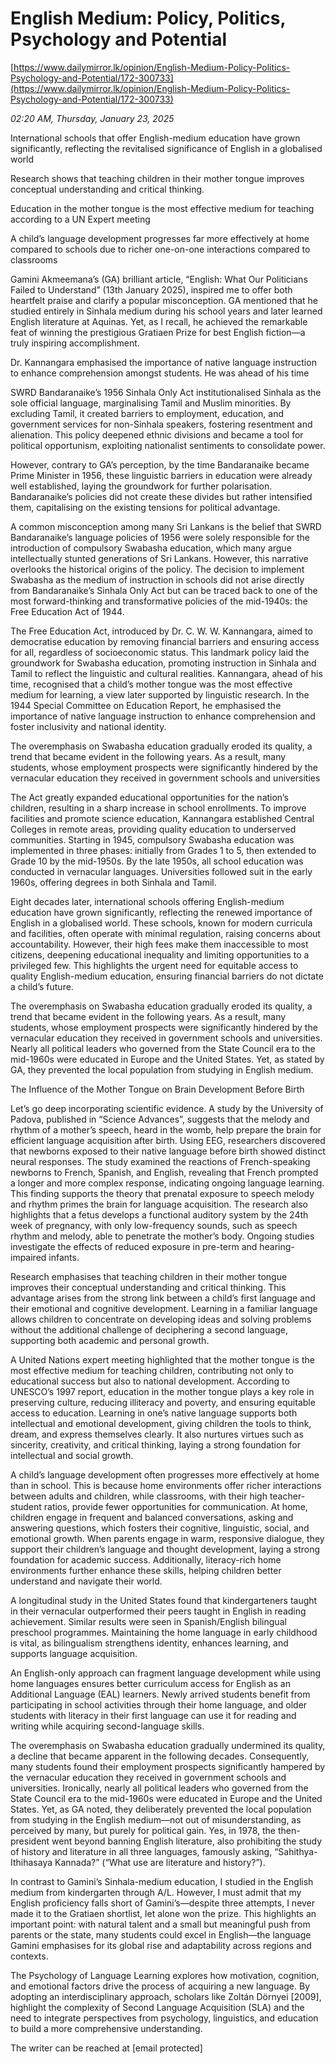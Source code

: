 # English Medium: Policy, Politics, Psychology and Potential

[https://www.dailymirror.lk/opinion/English-Medium-Policy-Politics-Psychology-and-Potential/172-300733](https://www.dailymirror.lk/opinion/English-Medium-Policy-Politics-Psychology-and-Potential/172-300733)

*02:20 AM, Thursday, January 23, 2025*

International schools that offer English-medium education have grown significantly, reflecting the revitalised significance of English in a globalised world

Research shows that teaching children in their mother tongue improves conceptual understanding and critical thinking.

Education in the mother tongue is the most effective medium for teaching according to a UN Expert meeting

A child’s language development progresses far more effectively at home compared to schools due to richer one-on-one interactions compared to classrooms

Gamini Akmeemana’s (GA) brilliant article, “English: What Our Politicians Failed to Understand” (13th January 2025), inspired me to offer both heartfelt praise and clarify a popular misconception. GA mentioned that he studied entirely in Sinhala medium during his school years and later learned English literature at Aquinas. Yet, as I recall, he achieved the remarkable feat of winning the prestigious Gratiaen Prize for best English fiction—a truly inspiring accomplishment.

Dr. Kannangara emphasised the importance of native language instruction to enhance comprehension amongst students. He was ahead of his time

SWRD Bandaranaike’s 1956 Sinhala Only Act institutionalised Sinhala as the sole official language, marginalising Tamil and Muslim minorities. By excluding Tamil, it created barriers to employment, education, and government services for non-Sinhala speakers, fostering resentment and alienation. This policy deepened ethnic divisions and became a tool for political opportunism, exploiting nationalist sentiments to consolidate power.

However, contrary to GA’s perception, by the time Bandaranaike became Prime Minister in 1956, these linguistic barriers in education were already well established, laying the groundwork for further polarisation. Bandaranaike’s policies did not create these divides but rather intensified them, capitalising on the existing tensions for political advantage.

A common misconception among many Sri Lankans is the belief that SWRD Bandaranaike’s language policies of 1956 were solely responsible for the introduction of compulsory Swabasha education, which many argue intellectually stunted generations of Sri Lankans. However, this narrative overlooks the historical origins of the policy. The decision to implement Swabasha as the medium of instruction in schools did not arise directly from Bandaranaike’s Sinhala Only Act but can be traced back to one of the most forward-thinking and transformative policies of the mid-1940s: the Free Education Act of 1944.

The Free Education Act, introduced by Dr. C. W. W. Kannangara, aimed to democratise education by removing financial barriers and ensuring access for all, regardless of socioeconomic status. This landmark policy laid the groundwork for Swabasha education, promoting instruction in Sinhala and Tamil to reflect the linguistic and cultural realities. Kannangara, ahead of his time, recognised that a child’s mother tongue was the most effective medium for learning, a view later supported by linguistic research. In the 1944 Special Committee on Education Report, he emphasised the importance of native language instruction to enhance comprehension and foster inclusivity and national identity.

The overemphasis on Swabasha education gradually eroded its quality, a trend that became evident in the following years. As a result, many students, whose employment prospects were significantly hindered by the vernacular education they received in government schools and universities

The Act greatly expanded educational opportunities for the nation’s children, resulting in a sharp increase in school enrollments. To improve facilities and promote science education, Kannangara established Central Colleges in remote areas, providing quality education to underserved communities. Starting in 1945, compulsory Swabasha education was implemented in three phases: initially from Grades 1 to 5, then extended to Grade 10 by the mid-1950s. By the late 1950s, all school education was conducted in vernacular languages. Universities followed suit in the early 1960s, offering degrees in both Sinhala and Tamil.

Eight decades later, international schools offering English-medium education have grown significantly, reflecting the renewed importance of English in a globalised world. These schools, known for modern curricula and facilities, often operate with minimal regulation, raising concerns about accountability. However, their high fees make them inaccessible to most citizens, deepening educational inequality and limiting opportunities to a privileged few. This highlights the urgent need for equitable access to quality English-medium education, ensuring financial barriers do not dictate a child’s future.

The overemphasis on Swabasha education gradually eroded its quality, a trend that became evident in the following years. As a result, many students, whose employment prospects were significantly hindered by the vernacular education they received in government schools and universities. Nearly all political leaders who governed from the State Council era to the mid-1960s were educated in Europe and the United States. Yet, as stated by GA, they prevented the local population from studying in English medium.

The Influence of the Mother Tongue on Brain Development Before Birth

Let’s go deep incorporating scientific evidence. A study by the University of Padova, published in “Science Advances”, suggests that the melody and rhythm of a mother’s speech, heard in the womb, help prepare the brain for efficient language acquisition after birth. Using EEG, researchers discovered that newborns exposed to their native language before birth showed distinct neural responses. The study examined the reactions of French-speaking newborns to French, Spanish, and English, revealing that French prompted a longer and more complex response, indicating ongoing language learning. This finding supports the theory that prenatal exposure to speech melody and rhythm primes the brain for language acquisition. The research also highlights that a fetus develops a functional auditory system by the 24th week of pregnancy, with only low-frequency sounds, such as speech rhythm and melody, able to penetrate the mother’s body. Ongoing studies investigate the effects of reduced exposure in pre-term and hearing-impaired infants.

Research emphasises that teaching children in their mother tongue improves their conceptual understanding and critical thinking. This advantage arises from the strong link between a child’s first language and their emotional and cognitive development. Learning in a familiar language allows children to concentrate on developing ideas and solving problems without the additional challenge of deciphering a second language, supporting both academic and personal growth.

A United Nations expert meeting highlighted that the mother tongue is the most effective medium for teaching children, contributing not only to educational success but also to national development. According to UNESCO’s 1997 report, education in the mother tongue plays a key role in preserving culture, reducing illiteracy and poverty, and ensuring equitable access to education. Learning in one’s native language supports both intellectual and emotional development, giving children the tools to think, dream, and express themselves clearly. It also nurtures virtues such as sincerity, creativity, and critical thinking, laying a strong foundation for intellectual and social growth.

A child’s language development often progresses more effectively at home than in school. This is because home environments offer richer interactions between adults and children, while classrooms, with their high teacher-student ratios, provide fewer opportunities for communication. At home, children engage in frequent and balanced conversations, asking and answering questions, which fosters their cognitive, linguistic, social, and emotional growth. When parents engage in warm, responsive dialogue, they support their children’s language and thought development, laying a strong foundation for academic success. Additionally, literacy-rich home environments further enhance these skills, helping children better understand and navigate their world.

A longitudinal study in the United States found that kindergarteners taught in their vernacular outperformed their peers taught in English in reading achievement. Similar results were seen in Spanish/English bilingual preschool programmes. Maintaining the home language in early childhood is vital, as bilingualism strengthens identity, enhances learning, and supports language acquisition.

An English-only approach can fragment language development while using home languages ensures better curriculum access for English as an Additional Language (EAL) learners. Newly arrived students benefit from participating in school activities through their home language, and older students with literacy in their first language can use it for reading and writing while acquiring second-language skills.

The overemphasis on Swabasha education gradually undermined its quality, a decline that became apparent in the following decades. Consequently, many students found their employment prospects significantly hampered by the vernacular education they received in government schools and universities. Ironically, nearly all political leaders who governed from the State Council era to the mid-1960s were educated in Europe and the United States. Yet, as GA noted, they deliberately prevented the local population from studying in the English medium—not out of misunderstanding, as perceived by many, but purely for political gain. Yes, in 1978, the then-president went beyond banning English literature, also prohibiting the study of history and literature in all three languages, famously asking, “Sahithya- Ithihasaya Kannada?” (“What use are literature and history?”).

In contrast to Gamini’s Sinhala-medium education, I studied in the English medium from kindergarten through A/L. However, I must admit that my English proficiency falls short of Gamini’s—despite three attempts, I never made it to the Gratiaen shortlist, let alone won the prize. This highlights an important point: with natural talent and a small but meaningful push from parents or the state, many students could excel in English—the language Gamini emphasises for its global rise and adaptability across regions and contexts.

The Psychology of Language Learning explores how motivation, cognition, and emotional factors drive the process of acquiring a new language. By adopting an interdisciplinary approach, scholars like Zoltán Dörnyei [2009], highlight the complexity of Second Language Acquisition (SLA) and the need to integrate perspectives from psychology, linguistics, and education to build a more comprehensive understanding.

The writer can be reached at [email protected]

